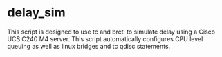 # delay_sim
This script is designed to use tc and brctl to simulate delay using a Cisco UCS C240 M4 server. This script automatically configures CPU level queuing as well as linux bridges and tc qdisc statements.
